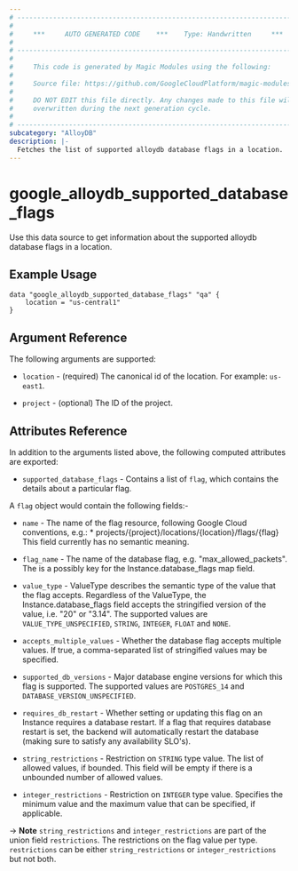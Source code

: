 ```yaml
---
# ----------------------------------------------------------------------------
#
#     ***     AUTO GENERATED CODE    ***    Type: Handwritten     ***
#
# ----------------------------------------------------------------------------
#
#     This code is generated by Magic Modules using the following:
#
#     Source file: https://github.com/GoogleCloudPlatform/magic-modules/tree/main/mmv1/third_party/terraform/website/docs/d/alloydb_supported_database_flags.html.markdown
#
#     DO NOT EDIT this file directly. Any changes made to this file will be
#     overwritten during the next generation cycle.
#
# ----------------------------------------------------------------------------
subcategory: "AlloyDB"
description: |-
  Fetches the list of supported alloydb database flags in a location.
---
```


# google_alloydb_supported_database_flags

Use this data source to get information about the supported alloydb database flags in a location.

## Example Usage


```hcl
data "google_alloydb_supported_database_flags" "qa" {
    location = "us-central1"
}
```

## Argument Reference

The following arguments are supported:

* `location` - (required) The canonical id of the location. For example: `us-east1`.

* `project` - (optional) The ID of the project.

## Attributes Reference

In addition to the arguments listed above, the following computed attributes are exported:

* `supported_database_flags` - Contains a list of `flag`, which contains the details about a particular flag.

A `flag` object would contain the following fields:-

* `name` - The name of the flag resource, following Google Cloud conventions, e.g.: * projects/{project}/locations/{location}/flags/{flag} This field currently has no semantic meaning.

* `flag_name` - The name of the database flag, e.g. "max_allowed_packets". The is a possibly key for the Instance.database_flags map field.

* `value_type` - ValueType describes the semantic type of the value that the flag accepts. Regardless of the ValueType, the Instance.database_flags field accepts the stringified version of the value, i.e. "20" or "3.14". The supported values are `VALUE_TYPE_UNSPECIFIED`, `STRING`, `INTEGER`, `FLOAT` and `NONE`.

* `accepts_multiple_values` - Whether the database flag accepts multiple values. If true, a comma-separated list of stringified values may be specified.

* `supported_db_versions` - Major database engine versions for which this flag is supported. The supported values are `POSTGRES_14` and `DATABASE_VERSION_UNSPECIFIED`.

* `requires_db_restart` - Whether setting or updating this flag on an Instance requires a database restart. If a flag that requires database restart is set, the backend will automatically restart the database (making sure to satisfy any availability SLO's).

* `string_restrictions` - Restriction on `STRING` type value. The list of allowed values, if bounded. This field will be empty if there is a unbounded number of allowed values.

* `integer_restrictions` - Restriction on `INTEGER` type value. Specifies the minimum value and the maximum value that can be specified, if applicable.

-> **Note** `string_restrictions` and `integer_restrictions` are part of the union field `restrictions`. The restrictions on the flag value per type. `restrictions` can be either `string_restrictions` or `integer_restrictions` but not both.
